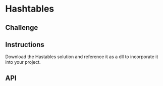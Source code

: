 # Hashtables

## Challenge


## Instructions

Download the Hastables solution and reference it as a dll to incorporate it into your project. 


## API

